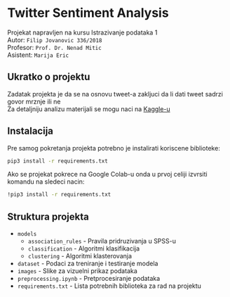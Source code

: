 # Twitter Sentiment Analysis 

Projekat napravljen na kursu Istrazivanje podataka 1  
Autor: `Filip Jovanovic 336/2018`  
Profesor: `Prof. Dr. Nenad Mitic`  
Asistent: `Marija Eric`

## Ukratko o projektu

Zadatak projekta je da se na osnovu tweet-a zakljuci da li dati tweet sadrzi govor mrznje ili ne  
Za detaljniju analizu materijali se mogu naci na [Kaggle-u](https://www.kaggle.com/datasets/arkhoshghalb/twitter-sentiment-analysis-hatred-speech)  

## Instalacija

Pre samog pokretanja projekta potrebno je instalirati koriscene biblioteke:
```bash
pip3 install -r requirements.txt
```
Ako se projekat pokrece na Google Colab-u onda u prvoj celiji izvrsiti komandu na sledeci nacin:
```bash
!pip3 install -r requirements.txt
```

## Struktura projekta

- `models`
    - `association_rules` - Pravila pridruzivanja u SPSS-u
    - `classification` - Algoritmi klasifikacija
    - `clustering` - Algoritmi klasterovanja
- `dataset` - Podaci za treniranje i testiranje modela
- `images` - Slike za vizuelni prikaz podataka
- `preprocessing.ipynb` - Pretprocesiranje podataka
- `requirements.txt` - Lista potrebnih biblioteka za rad na projektu
